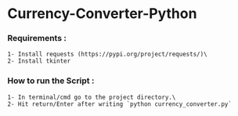 # Currency-Converter-Python

### Requirements :
    1- Install requests (https://pypi.org/project/requests/)\
    2- Install tkinter

### How to run the Script :
    1- In terminal/cmd go to the project directory.\
    2- Hit return/Enter after writing `python currency_converter.py` 
